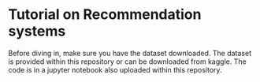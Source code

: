 # Tutorial on Recommendation systems

Before diving in, make sure you have the dataset downloaded. The dataset is provided within this repository or can be downloaded from kaggle. The code is in a jupyter notebook also uploaded within this repository.
